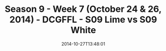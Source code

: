 ---
title: Season 9 - Week 7 (October 24 & 26, 2014) - DCGFFL - S09 Lime vs S09 White
teams-score:
- team: _teams/s09-lime.md
  score: 25
- team: _teams/s09-white.md
  score: 14
mvp: Marcus Boyce (Lime), Matt Gillette (White)
game-ball: N/A
sportsperson: ''
season: 9
week: 7
date: '2014-10-27T13:48:01'
pageid: season-9-week-7-4460-vs-4471
---